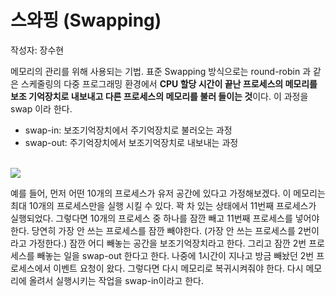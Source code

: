 # 스와핑 (Swapping)
작성자: 장수현

메모리의 관리를 위해 사용되는 기법. 표준 Swapping 방식으로는 round-robin 과 같은 스케줄링의 다중 프로그래밍 환경에서 **CPU 할당 시간이 끝난 프로세스의 메모리를 보조 기억장치로 내보내고 다른 프로세스의 메모리를 불러 들이는 것**이다. 이 과정을 swap 이라 한다. 

- swap-in: 보조기억장치에서 주기억장치로 불러오는 과정
- swap-out: 주기억장치에서 보조기억장치로 내보내는 과정

<br>

<img src="https://img1.daumcdn.net/thumb/R1280x0/?scode=mtistory2&fname=https%3A%2F%2Fblog.kakaocdn.net%2Fdn%2FXhoAN%2Fbtru2opHVht%2FZcKJuqiXjyETPkb8jWXVrK%2Fimg.png">

<br>

예를 들어, 먼저 어떤 10개의 프로세스가 유저 공간에 있다고 가정해보겠다. 이 메모리는 최대 10개의 프로세스만을 실행 시킬 수 있다. 꽉 차 있는 상태에서 11번째 프로세스가 실행되었다. 그렇다면 10개의 프로세스 중 하나를 잠깐 빼고 11번째 프로세스를 넣어야한다. 당연히 가장 안 쓰는 프로세스를 잠깐 빼야한다. (가장 안 쓰는 프로세스를 2번이라고 가정한다.) 잠깐 어디 빼놓는 공간을 보조기억장치라고 한다. 그리고 잠깐 2번 프로세스를 빼놓는 일을 swap-out 한다고 한다. 나중에 1시간이 지나고 방금 빼놨던 2번 프로세스에서 이벤트 요청이 왔다. 그렇다면 다시 메모리로 복귀시켜줘야 한다. 다시 메모리에 올려서 실행시키는 작업을 swap-in이라고 한다.